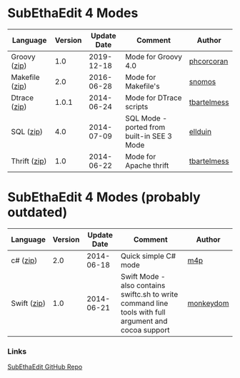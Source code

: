 # SubEthaEdit 4 Modes

Language | Version | Update Date | Comment | Author
---------|---------|-------------|---------|----------
 Groovy ([zip](../../../raw/master/Modes/zipped/Groovy.seemode.zip))     | 1.0     | 2019-12-18  | Mode for Groovy 4.0 |  [phcorcoran](https://github.com/phcorcoran)
 Makefile ([zip](../../../raw/master/Modes/zipped/Makefile.seemode.zip))     | 2.0     | 2016-06-28  | Mode for Makefile's |  [snomos](https://github.com/snomos)
 Dtrace ([zip](../../../raw/master/Modes/zipped/Dtrace.seemode.zip))     | 1.0.1     | 2014-06-24  | Mode for DTrace scripts |  [tbartelmess](https://github.com/tbartelmess)
 SQL ([zip](../../../raw/master/Modes/zipped/SQL.seemode.zip))     | 4.0     | 2014-07-09  | SQL Mode - ported from built-in SEE 3 Mode | [ellduin](https://github.com/ellduin)
 Thrift ([zip](../../../raw/master/Modes/zipped/Thrift.seemode.zip))     | 1.0     | 2014-06-22  | Mode for Apache thrift |  [tbartelmess](https://github.com/tbartelmess)

# SubEthaEdit 4 Modes (probably outdated)

Language | Version | Update Date | Comment | Author
---------|---------|-------------|---------|----------
 c# ([zip](../../../raw/master/Modes/zipped/C%23.seemode.zip))     | 2.0     | 2014-06-18  | Quick simple C# mode | [m4p](https://github.com/m4p)
 Swift ([zip](../../../raw/master/Modes/zipped/Swift.seemode.zip))     | 1.0     | 2014-06-21  | Swift Mode - also contains swiftc.sh to write command line tools with full argument and cocoa support | [monkeydom](https://github.com/monkeydom)


### Links
[SubEthaEdit GitHub Repo](https://github.com/subethaedit/SubEthaEdit) 
